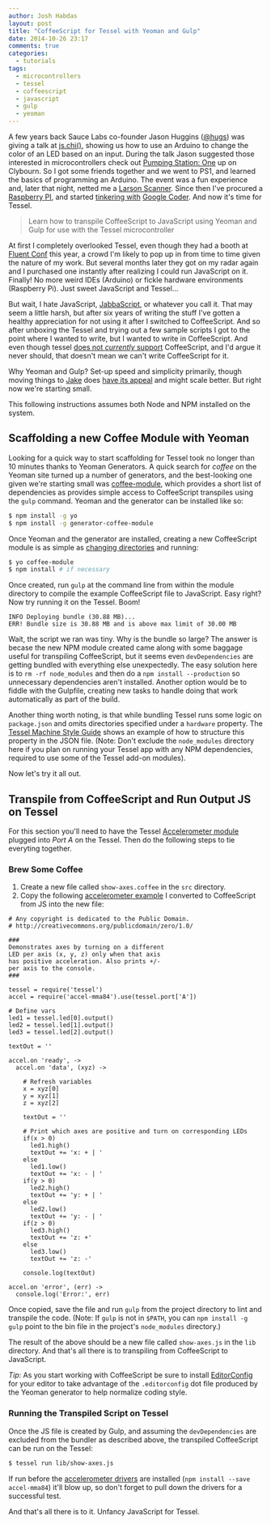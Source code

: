 ```yaml
---
author: Josh Habdas
layout: post
title: "CoffeeScript for Tessel with Yeoman and Gulp"
date: 2014-10-26 23:17
comments: true
categories:
  - tutorials
tags:
  - microcontrollers
  - tessel
  - coffeescript
  - javascript
  - gulp
  - yeoman
---
```


A few years back Sauce Labs co-founder Jason Huggins ([@hugs](https://twitter.com/hugs)) was giving a talk at [js.chi()](http://www.meetup.com/js-chi/), showing us how to use an Arduino to change the color of an LED based on an input. During the talk Jason suggested those interested in microcontrollers check out [Pumping Station: One](http://pumpingstationone.org/) up on Clybourn. So I got some friends together and we went to PS1, and learned the basics of programming an Arduino. The event was a fun experience and, later that night, netted me a [Larson Scanner](https://twitter.com/jhabdas/status/454997782219079680). Since then I've procured a [Raspberry PI](http://www.raspberrypi.org/), and started [tinkering with](https://twitter.com/jhabdas/status/385647879622123521) [Google Coder](http://www.raspberrypi.org/google-coder/). And now it's time for Tessel.

> Learn how to transpile CoffeeScript to JavaScript using Yeoman and Gulp for use with the Tessel microcontroller

<!--more-->

At first I completely overlooked Tessel, even though they had a booth at [Fluent Conf](http://fluentconf.com/) this year, a crowd I'm likely to pop up in from time to time given the nature of my work. But several months later they got on my radar again and I purchased one instantly after realizing I could run JavaScript on it. Finally! No more weird IDEs (Arduino) or fickle hardware environments (Raspberry Pi). Just sweet JavaScript and Tessel...

But wait, I hate JavaScript, [JabbaScript](http://www.schnell.net/jabbascript.html), or whatever you call it. That may seem a little harsh, but after six years of writing the stuff I've gotten a healthy appreciation for not using it after I switched to CoffeeScript. And so after unboxing the Tessel and trying out a few sample scripts I got to the point where I wanted to write, but I wanted to write in CoffeeScript. And even though tessel [does not _currently_ support](https://forums.tessel.io/t/coffeescript-doesnt-work/440) CoffeeScript, and I'd argue it never should, that doesn't mean we can't write CoffeeScript for it.

Why Yeoman and Gulp? Set-up speed and simplicity primarily, though moving things to [Jake](jakejs.com) does [have its appeal](https://github.com/trunkclub/brunch-with-panache) and might scale better. But right now we're starting small.

This following instructions assumes both Node and NPM installed on the system.

## Scaffolding a new Coffee Module with Yeoman
Looking for a quick way to start scaffolding for Tessel took no longer than 10 minutes thanks to Yeoman Generators. A quick search for _coffee_ on the Yeoman site turned up a number of generators, and the best-looking one given we're starting small was [coffee-module](https://github.com/alexgorbatchev/generator-coffee-module), which provides a short list of dependencies as provides simple access to CoffeeScript transpiles using the `gulp` command. Yeoman and the generator can be installed like so:

```sh
$ npm install -g yo
$ npm install -g generator-coffee-module
```

Once Yeoman and the generator are installed, creating a new CoffeeScript module is as simple as [changing directories](/installing-using-rupaz/) and running:

```sh
$ yo coffee-module
$ npm install # if necessary
```

Once created, run `gulp` at the command line from within the module directory to compile the example CoffeeScript file to JavaScript. Easy right? Now try running it on the Tessel. Boom!

```
INFO Deploying bundle (30.88 MB)...
ERR! Bundle size is 30.88 MB and is above max limit of 30.00 MB
```

Wait, the script we ran was tiny. Why is the bundle so large? The answer is becase the new NPM module created came along with some baggage useful for transpiling CoffeeScript, but it seems even `devDependencies` are getting bundled with everything else unexpectedly. The easy solution here is to `rm -rf node_modules` and then do a `npm install --production` so unnecessary dependencies aren't installed. Another option would be to fiddle with the Gulpfile, creating new tasks to handle doing that work automatically as part of the build.

Another thing worth noting, is that while bundling Tessel runs some logic on `package.json` and omits directories specified under a `hardware` property. The [Tessel Machine Style Guide](https://github.com/tessel/style) shows an example of how to structure this property in the JSON file. (Note: Don't exclude the `node_modules` directory here if you plan on running your Tessel app with any NPM dependencies, required to use some of the Tessel add-on modules).

Now let's try it all out.

## Transpile from CoffeeScript and Run Output JS on Tessel

For this section you'll need to have the Tessel [Accelerometer module](http://start.tessel.io/modules/accelerometer) plugged into *Port A* on the Tessel. Then do the following steps to tie everyting together.

### Brew Some Coffee

1. Create a new file called `show-axes.coffee` in the `src` directory.
2. Copy the following [accelerometer example](https://github.com/tessel/accel-mma84/blob/master/examples/show-axes.js) I converted to CoffeeScript from JS into the new file:

```
# Any copyright is dedicated to the Public Domain.
# http://creativecommons.org/publicdomain/zero/1.0/

###
Demonstrates axes by turning on a different
LED per axis (x, y, z) only when that axis
has positive acceleration. Also prints +/-
per axis to the console.
###

tessel = require('tessel')
accel = require('accel-mma84').use(tessel.port['A'])

# Define vars
led1 = tessel.led[0].output()
led2 = tessel.led[1].output()
led3 = tessel.led[2].output()

textOut = ''

accel.on 'ready', ->
  accel.on 'data', (xyz) ->

    # Refresh variables
    x = xyz[0]
    y = xyz[1]
    z = xyz[2]

    textOut = ''

    # Print which axes are positive and turn on corresponding LEDs
    if(x > 0)
      led1.high()
      textOut += 'x: + | '
    else
      led1.low()
      textOut += 'x: - | '
    if(y > 0)
      led2.high()
      textOut += 'y: + | '
    else
      led2.low()
      textOut += 'y: - | '
    if(z > 0)
      led3.high()
      textOut += 'z: +'
    else
      led3.low()
      textOut += 'z: -'

    console.log(textOut)

accel.on 'error', (err) ->
  console.log('Error:', err)
```

Once copied, save the file and run `gulp` from the project directory to lint and transpile the code. (Note: If `gulp` is not in `$PATH`, you can `npm install -g gulp` point to the bin file in the project's `node_modules` directory.)

The result of the above should be a new file called `show-axes.js` in the `lib` directory. And that's all there is to transpiling from CoffeeScript to JavaScript.

*Tip:* As you start working with CoffeeScript be sure to install [EditorConfig](http://editorconfig.org/) for your editor to take advantage of the `.editorconfig` dot file produced by the Yeoman generator to help normalize coding style.

### Running the Transpiled Script on Tessel

Once the JS file is created by Gulp, and assuming the `devDependencies` are excluded from the bundler as described above, the transpiled CoffeeScript can be run on the Tessel:

```sh
$ tessel run lib/show-axes.js
```

If run before the [accelerometer drivers](accel-mma84) are installed (`npm install --save accel-mma84`) it'll blow up, so don't forget to pull down the drivers for a successful test.

And that's all there is to it. Unfancy JavaScript for Tessel.
